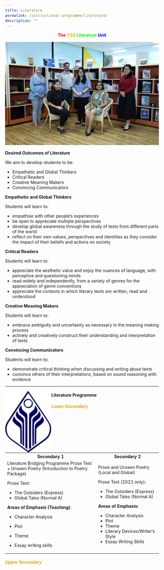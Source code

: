 ```yaml
---
title: Literature
permalink: /instructional-programme/literature/
description: ""
---
```

<center> <b style="color:red">The </b><b style="color:orange">YSS </b><b style="color:lime">Literature </b><b style="color:blue">Unit</b>

![](/images/IP/Literature/Literature%20Department1.png)

</center>

**Desired Outcomes of Literature**

We aim to develop students to be:

* Empathetic and Global Thinkers
* Critical Readers
* Creative Meaning Makers
* Convincing Communicators

**Empathetic and Global Thinkers**

Students will learn to:

* empathise with other people’s experiences
* be open to appreciate multiple perspectives
* develop global awareness through the study of texts from different parts of the world
* reflect on their own values, perspectives and identities as they consider the impact of their beliefs and actions on society

**Critical Readers**

Students will learn to:

* appreciate the aesthetic value and enjoy the nuances of language, with perceptive and questioning minds
* read widely and independently, from a variety of genres for the appreciation of genre conventions
* appreciate the contexts in which literary texts are written, read and understood

**Creative Meaning Makers**

Students will learn to:

* embrace ambiguity and uncertainty as necessary in the meaning making process
* actively and creatively construct their understanding and interpretation of texts

**Convincing Communicators**

Students will learn to:

* demonstrate critical thinking when discussing and writing about texts
* convince others of their interpretations, based on sound reasoning with evidence

----

<img src="/images/school-crest.png" style="width:30%" align="left"></img>

	
<h4>Literature Programme</h4>

<h5 style="color:#e8a209"> Lower Secondary </h5>

<table>
	  <tr>
    <th >Secondary 1</th>
    <th>Secondary 2</th>
  </tr>
  <tr>
    <td>Literature Bridging Programme Prose Text + Unseen Poetry
(Introduction to Poetry Package) <br>

Prose Text:

*   The Outsiders (Express)
*   Global Tales (Normal A)

**Areas of Emphasis (Teaching)**:

*   Character Analysis
*   Plot
*   Theme
*   Essay writing skills
		</td>
    <td>Prose and Unseen Poetry (Local and Global)

	<br>
Prose Text (2021 only):
* The Outsiders (Express)
* Global Tales (Normal A)

<b>Areas of Emphasis: </b>
* Character Analysis
* Plot
* Theme
* Literary Devices/Writer’s Style
* Essay Writing Skills</td>
  </tr>
</table>

<h5 style="color:#e8a209"> Upper Secondary </h5>